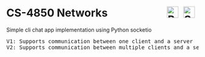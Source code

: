 # CS-4850 Networks <img align="right" alt="Socket.IO" width="30px" style="padding-right:10px;" src="https://cdn.jsdelivr.net/gh/devicons/devicon@latest/icons/socketio/socketio-original.svg" /><img align="right" alt="Python" width="30px" style="padding-right:10px;" src="https://cdn.jsdelivr.net/gh/devicons/devicon/icons/python/python-original.svg"/>

Simple cli chat app implementation using Python socketio

<pre>
V1: Supports communication between one client and a server
V2: Supports communication between multiple clients and a server
</pre>
